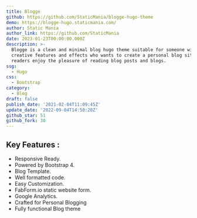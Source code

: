 ```yaml
---
title: Blogge
github: https://github.com/StaticMania/blogge-hugo-theme
demo: https://blogge-hugo.staticmania.com/
author: Static Mania
author_link: https://github.com/StaticMania
date: 2023-01-23T00:00:00.000Z
description: >-
  Blogge is a clean and minimal blog hugo theme suitable for someone with easy
  creative features and effects who wants to create a personal blog site to make
  readers enjoy the pleasure of reading blog posts and blogs.
ssg:
  - Hugo
css:
  - Bootstrap
category:
  - Blog
draft: false
publish_date: '2021-02-04T11:09:45Z'
update_date: '2022-09-04T14:50:28Z'
github_star: 51
github_fork: 30
---
```


## Key Features :

- Responsive Ready.
- Powered by Bootstrap 4.
- Blog Template.
- Well formatted code.
- Easy Customization.
- FabForm.io static website form.
- Google Analytics.
- Crafted for Personal Blogging
- Fully functional Blog theme